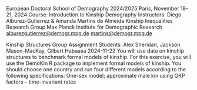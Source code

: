 European Doctoral School of Demography 2024/2025 
Paris, November 18-21, 2024
Course: Introduction to Kinship Demography
Instructors:
Diego Alburez-Gutierrez & Amanda Martins de Almeida
Kinship Inequalities Research Group
Max Planck Institute for Demographic Research
alburezgutierrez@demogr.mpg.de
martins@demogr.mpg.de


Kinship Structures Group Assignment
Students: Alex Sheridan, Jackson Mason-MacKay, Gilbert Habaasa
2024-11-22
You will use data on kinship structures to benchmark formal models of kinship. For this exercise, you will
use the DemoKin R package to implement formal models of kinship. You should choose one country and run
four different models according to the following specifications:
    One-sex model; approximate male kin using GKP factors
    – time-invariant rates

